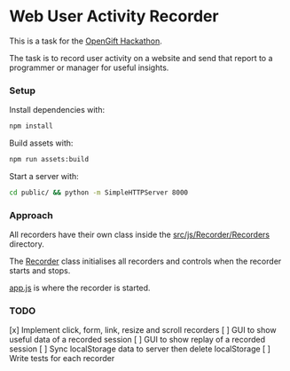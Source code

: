 # Web User Activity Recorder

This is a task for the [OpenGift Hackathon](https://opengift.io/hackathon/). 

The task is to record user activity on a website and send that report to a programmer or manager for useful insights.

### Setup

Install dependencies with:

```bash
npm install
```

Build assets with:

```bash
npm run assets:build
```

Start a server with:

```bash
cd public/ && python -m SimpleHTTPServer 8000
```

### Approach

All recorders have their own class inside the [src/js/Recorder/Recorders](src/js/Recorder/Recorders) directory. 

The [Recorder](src/js/Recorder/index.js) class initialises all recorders and controls when the recorder starts 
and stops.

[app.js](src/js/app.js) is where the recorder is started.

### TODO

[x] Implement click, form, link, resize and scroll recorders
[ ] GUI to show useful data of a recorded session
[ ] GUI to show replay of a recorded session
[ ] Sync localStorage data to server then delete localStorage
[ ] Write tests for each recorder
